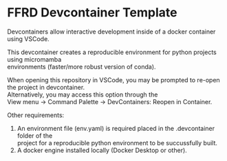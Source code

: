 # FFRD Devcontainer Template
Devcontainers allow interactive development inside of a docker container using VSCode. 

This devcontainer creates a reproducible environment for python projects using micromamba    
environments (faster/more robust version of conda). 

When opening this repository in VSCode, you may be prompted to re-open the project in devcontainer.  
Alternatively, you may access this option through the  
View menu -> Command Palette -> DevContainers: Reopen in Container.

Other requirements:
1. An environment file (env.yaml) is required placed in the .devcontainer folder of the  
project for a reproducible python environment to be succussfully built.
2. A docker engine installed locally (Docker Desktop or other). 
